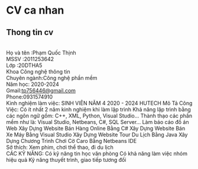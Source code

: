 # CV ca nhan
## Thong tin cv
<br>Họ và tên :Phạm Quốc Thịnh
<br>MSSV :2011253642
<br>Lớp :20DTHA5
<br>Khoa Công nghệ thông tin
<br>Chuyên ngành:Công nghệ phần mềm
<br>Năm học: 2020-2024
<br>Gmail:tp756446@gmail.com
<br>Phone:0931574910
<br>Kinh nghiệm làm việc:
SINH VIÊN NĂM 4 2020 - 2024
HUTECH
Mô Tả Công Việc:
Có ít nhất 2 năm kinh nghiệm khi làm lập trình
Khả năng lập trình bằng các ngôn ngữ gồm: C++, XML, Python, Visual Studio…
Thành thạo các phần mềm như là: Visual Studio, Netbeans, C#, SQL Server...
Làm báo cáo đồ án Web
 Xây Dựng Website Bán Hàng Online Bằng C#
 Xây Dựng Website Bán Xe Máy Bằng Visual Studio
 Xây Dựng Website Tour Du Lịch Bằng Java
Xây Dựng Chương Trình Chơi Cờ Caro Bằng Netbeans IDE
<br>Sở thích: Xem phim, chơi thể thao, đi du lịch
<br>CÁC KỸ NĂNG:
Có kỹ năng tin học văn phòng
Có khả năng làm việc nhóm hiệu quả
Kỹ năng thuyết trình, giao tiếp tương đối
